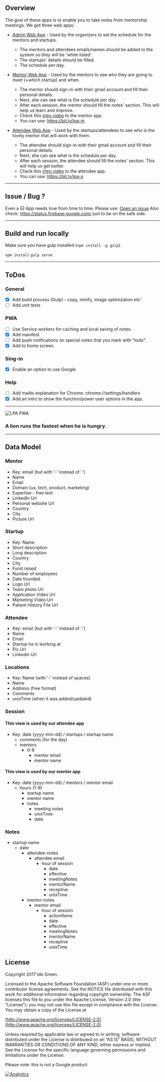 ## Overview

The goal of these apps is to enable you to take notes from mentorship meetings.
We got three web apps:

* [Admin Web App](https://lpa-1.firebaseapp.com/) - Used by the organizers to set the schedule for the mentors and startups.
  * The mentors and attendees emails/names should be added to the system so they will be 'white listed'.
  * The startups' details should be filled.
  * The schedule per day.

* [Mentor Web App](https://lpa-1.firebaseapp.com/index-mentor.html) - Used by the mentors to see who they are going to meet (=which startup) and when.
  * The mentor should sign-in with their gmail account and fill their personal details.
  * Next, she can see what is the schedule per day.
  * After each session, the mentor should fill the notes' section. This will help us learn and improve.
  * Check this [intro video](https://youtu.be/trJcLl413hg) to the mentor app.
  * You can use: https://bit.ly/lpa-m


* [Attendee Web App](https://lpa-1.firebaseapp.com/startup.html) - Used by the startups/attendees to see who is the lovely mentor that will work with them.
  * The attendee should sign-in with their gmail account and fill their personal details.
  * Next, she can see what is the schedule per day.
  * After each session, the attendee should fill the notes' section. This will help us get better.
  * Check this [intro video](https://youtu.be/psdF_o25dJc) to the attendee app.
  * You can use: https://bit.ly/lpa-s

-----

## Issue / Bug ?
Even a 🐱 App needs love from time to time.
Please use: [Open an issue](https://github.com/greenido/lpa-1/issues)
Also check: https://status.firebase.google.com/ just to be on the safe side.

-----
## Build and run locally

Make sure you have gulp installed (`npm install -g gulp`).

`npm install`
`gulp serve`

-----
## ToDos

### General
* [x] Add build process (Gulp) - copy, minify, image optimization etc'.
* [ ] Add unit tests

### PWA
* [ ] Use Service workers for caching and local saving of notes.
* [x] Add manifest.
* [ ] Add push notifications on special notes that you mark with "todo".
* [x] Add to home screen.

### Sing-in
* [x] Enable an option to use Google

### Help
* [ ] Add mailto explanation for Chrome: chrome://settings/handlers
* [x] Add an intro to show the function/power user options in the app.

-----

![LPA PWA](https://lpa-1.firebaseapp.com/img/lion-hd.jpeg)

### A lion runs the fastest when he is hungry.
-----

## Data Model

### Mentor
* Key: email (but with '-' instead of '.')
* Name
* Email
* Domain (ux, tech, product, marketing)
* Expertise - free text
* LinkedIn Url
* Personal website Url
* Country
* City
* Picture Url

### Startup
* Key: Name
* Short description
* Long description
* Country
* City
* Fund raised
* Number of employees
* Date founded.
* Logo Url
* Team photo Url
* Application Video Url
* Marketing Video Url
* Patient History File Url

### Attendee
* Key: email (but with '-' instead of '.')
* Name
* Email
* Startup he is working at
* Pic Url
* Linkedin Url

### Locations
* Key: Name (with '-' instead of spaces)
* Name
* Address (free format)
* Comments
* unixTime (when it was added/updated)


### Session

#### This view is used by our attendee app
* Key: date (yyyy-mm-dd) / startups / startup name
  * comments (for the day)
  * mentors
    * 0-8
      * mentor email
      * mentor name

#### This view is used by our mentor app
* Key: date (yyyy-mm-dd) / mentors / mentor email
  * hours (1-9)
    * startup name
    * mentor name
    * notes
      * meeting notes
      * unixTime
      * date

### Notes
  * startup name
    * date
      * attendee-notes
        * attendee email
          * hour of session
            * date
            * effective
            * meetingNotes
            * mentorName
            * receptive
            * unixTime
      * mentor-notes
        * mentor email
          * hour of session
            * actionItems
            * date
            * effective
            * meetingNotes
            * mentorName
            * receptive
            * unixTime


## License

Copyright 2017 Ido Green.

Licensed to the Apache Software Foundation (ASF) under one or more contributor license agreements. See the NOTICE file distributed with this work for additional information regarding copyright ownership. The ASF licenses this file to you under the Apache License, Version 2.0 (the “License”); you may not use this file except in compliance with the License. You may obtain a copy of the License at

[http://www.apache.org/licenses/LICENSE-2.0](http://www.apache.org/licenses/LICENSE-2.0)

Unless required by applicable law or agreed to in writing, software distributed under the License is distributed on an “AS IS” BASIS, WITHOUT WARRANTIES OR CONDITIONS OF ANY KIND, either express or implied. See the License for the specific language governing permissions and limitations under the License.

Please note: this is not a Google product

[![Analytics](https://ga-beacon.appspot.com/UA-65622529-1/LPA-1/)](https://github.com/igrigorik/ga-beacon)
